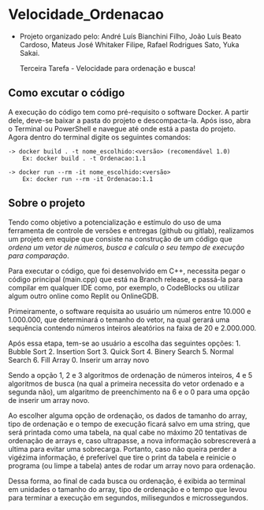 # Velocidade_Ordenacao

- Projeto organizado pelo:
André Luís Bianchini Filho,
João Luís Beato Cardoso,
Mateus José Whitaker Filipe,
Rafael Rodrigues Sato,
Yuka Sakai.

    Terceira Tarefa - Velocidade para ordenação e busca!



## Como excutar o código

A execução do código tem como pré-requisito o software Docker. A partir dele, deve-se baixar a pasta do projeto e descompacta-la. Após isso, abra o Terminal ou PowerShell e navegue até onde está a pasta do projeto.
Agora dentro do terminal digite os seguintes comandos:

    -> docker build . -t nome_escolhido:<versão> (recomendável 1.0)
        Ex: docker build . -t Ordenacao:1.1
        
    -> docker run --rm -it nome_escolhido:<versão>
        Ex: docker run --rm -it Ordenacao:1.1




## Sobre o projeto


Tendo como objetivo a potencialização e estímulo do uso de uma ferramenta de controle de versões e entregas (github ou gitlab), realizamos um projeto em equipe que consiste na construção de um código que *ordena um vetor de números, busca e calcula o seu tempo de execução para comparação*.

Para executar o código, que foi desenvolvido em C++, necessita pegar o código principal (main.cpp) que está na Branch release, e passá-la para compilar em qualquer IDE como, por exemplo, o CodeBlocks ou utilizar algum outro online como Replit ou OnlineGDB.

Primeiramente, o software requisita ao usuário um números entre 10.000 e 1.000.000, que determinará o temanho do vetor, na qual gerará uma sequência contendo números inteiros aleatórios na faixa de 20 e 2.000.000.

Após essa etapa, tem-se ao usuário a escolha das seguintes opções:
    1. Bubble Sort
    2. Insertion Sort
    3. Quick Sort
    4. Binery Search
    5. Normal Search
    6. Fill Array
    0. Inserir um array novo

Sendo a opção 1, 2 e 3 algoritmos de ordenação de números inteiros, 4 e 5 algoritmos de busca (na qual a primeira necessita do vetor ordenado e a segunda não), um algaritmo de preenchimento na 6 e o 0 para uma opção de inserir um array novo.

Ao escolher alguma opção de ordenação, os dados de tamanho do array, tipo de ordenação e o tempo de execução ficará salvo em uma string, que será printada como uma tabela, na qual cabe no máximo 20 tentativas de ordenação de arrays e, caso ultrapasse, a nova informação sobrescreverá a ultima para evitar uma sobrecarga. Portanto, caso não queira perder a vigézima informação, é preferível que tire o print da tabela e reinicie o programa (ou limpe a tabela) antes de rodar um array novo para ordenação.

Dessa forma, ao final de cada busca ou ordenação, é exibida ao terminal em unidades o tamanho do array, tipo de ordenação e o tempo que levou para terminar a execução em segundos, milisegundos e microssegundos.
